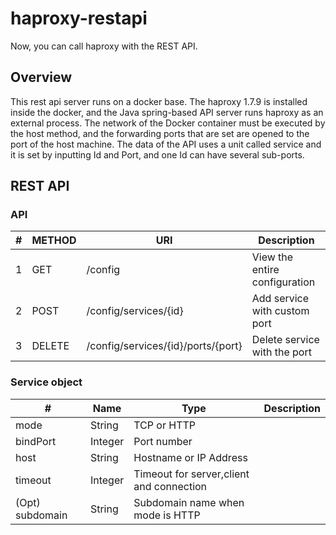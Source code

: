 # haproxy-restapi 

Now, you can call haproxy with the REST API.


## Overview  
This rest api server runs on a docker base. The haproxy 1.7.9 is installed inside the docker, and the Java spring-based API server runs haproxy as an external process. The network of the Docker container must be executed by the host method, and the forwarding ports that are set are opened to the port of the host machine. The data of the API uses a unit called service and it is set by inputting Id and Port, and one Id can have several sub-ports.


## REST API

### API 

|#|METHOD|URI| Description |
|---|---|---|---|
|1|GET    | /config                            | View the entire configuration
|2|POST   | /config/services/{id}              | Add service with custom port |
|3|DELETE | /config/services/{id}/ports/{port} | Delete service with the port |


### Service object

| # | Name | Type | Description |
|---|---|---|---|
|mode|String|TCP or HTTP |
|bindPort|Integer|Port number|
|host|String|Hostname or IP Address|
|timeout|Integer|Timeout for server,client and connection|
|(Opt) subdomain|String|Subdomain name when mode is HTTP|


